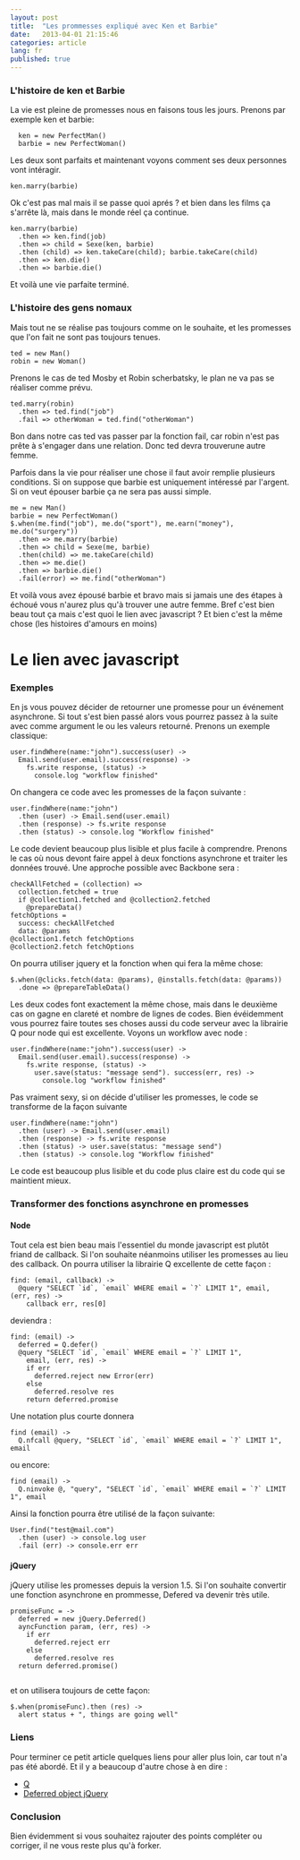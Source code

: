 ```yaml
---
layout: post
title:  "Les prommesses expliqué avec Ken et Barbie"
date:   2013-04-01 21:15:46
categories: article
lang: fr
published: true
---
```


### L'histoire de ken et Barbie
La vie est pleine de promesses nous en faisons tous les jours. Prenons par exemple ken et barbie:

```
  ken = new PerfectMan()
  barbie = new PerfectWoman()
```

Les deux sont parfaits et maintenant voyons comment ses deux personnes vont intéragir. 
```
ken.marry(barbie)
```

Ok c'est pas mal mais il se passe quoi aprés ? et bien dans les films ça s'arrête là, mais dans le monde réel ça continue.

```
ken.marry(barbie)
  .then => ken.find(job)
  .then => child = Sexe(ken, barbie)
  .then (child) => ken.takeCare(child); barbie.takeCare(child)
  .then => ken.die()
  .then => barbie.die()
```

Et voilà une vie parfaite terminé. 

### L'histoire des gens nomaux
Mais tout ne se réalise pas toujours comme on le souhaite, et les promesses que l'on fait ne sont pas toujours tenues. 

```
ted = new Man()
robin = new Woman()
```

Prenons le cas de ted Mosby et Robin scherbatsky, le plan ne va pas se réaliser comme prévu. 
```
ted.marry(robin)
  .then => ted.find("job")
  .fail => otherWoman = ted.find("otherWoman")
```

Bon dans notre cas ted vas passer par la fonction fail, car robin n'est pas prête à s'engager dans une relation. Donc ted devra trouverune autre femme.

Parfois dans la vie pour réaliser une chose il faut avoir remplie plusieurs conditions. 
Si on suppose que barbie est uniquement intéressé par l'argent. Si on veut épouser barbie ça ne sera pas aussi simple. 
```
me = new Man()
barbie = new PerfectWoman()
$.when(me.find("job"), me.do("sport"), me.earn("money"), me.do("surgery"))
  .then => me.marry(barbie)
  .then => child = Sexe(me, barbie)
  .then(child) => me.takeCare(child)
  .then => me.die()
  .then => barbie.die()
  .fail(error) => me.find("otherWoman")
```

Et voilà vous avez épousé barbie et bravo mais si jamais une des étapes à échoué vous n'aurez plus qu'à trouver une autre femme.
Bref c'est bien beau tout ça mais c'est quoi le lien avec javascript ? Et bien c'est la même chose (les histoires d'amours en moins) 

# Le lien avec javascript

### Exemples 

En js vous pouvez décider de retourner une promesse pour un événement asynchrone. 
Si tout s'est bien passé alors vous pourrez passez à la suite avec comme argument le ou les valeurs retourné.
Prenons un exemple classique:
```
user.findWhere(name:"john").success(user) ->
  Email.send(user.email).success(response) ->
    fs.write response, (status) ->
      console.log "workflow finished"
```

On changera ce code avec les promesses de la façon suivante :
```
user.findWhere(name:"john")
  .then (user) -> Email.send(user.email)
  .then (response) -> fs.write response
  .then (status) -> console.log "Workflow finished" 
```

Le code devient beaucoup plus lisible et plus facile à comprendre.
Prenons le cas où nous devont faire appel à deux fonctions asynchrone et traiter les données trouvé.
Une approche possible avec Backbone sera :
```
checkAllFetched = (collection) =>
  collection.fetched = true
  if @collection1.fetched and @collection2.fetched
    @prepareData()
fetchOptions =
  success: checkAllFetched
  data: @params
@collection1.fetch fetchOptions
@collection2.fetch fetchOptions
```

On pourra utiliser jquery et la fonction when qui fera la même chose:
```
$.when(@clicks.fetch(data: @params), @installs.fetch(data: @params))
  .done => @prepareTableData()
```

Les deux codes font exactement la même chose, mais dans le deuxième cas on gagne en clareté et nombre de lignes de codes.
Bien évéidemment vous pourrez faire toutes ses choses aussi du code serveur avec la librairie Q pour node qui est excellente. 
Voyons un workflow avec node :
```
user.findWhere(name:"john").success(user) ->
  Email.send(user.email).success(response) ->
    fs.write response, (status) ->
      user.save(status: "message send"). success(err, res) ->
        console.log "workflow finished"
```

Pas vraiment sexy, si on décide d'utiliser les promesses, le code se transforme de la façon suivante
```
user.findWhere(name:"john")
  .then (user) -> Email.send(user.email)
  .then (response) -> fs.write response
  .then (status) -> user.save(status: "message send")
  .then (status) -> console.log "Workflow finished" 
```

Le code est beaucoup plus lisible et du code plus claire est du code qui se maintient mieux. 

### Transformer des fonctions asynchrone en promesses
#### Node
Tout cela est bien beau mais l'essentiel du monde javascript est plutôt friand de callback. 
Si l'on souhaite néanmoins utiliser les promesses au lieu des callback. 
On pourra utiliser la librairie Q excellente de cette façon :

```
find: (email, callback) ->
  @query "SELECT `id`, `email` WHERE email = `?` LIMIT 1", email, (err, res) ->
    callback err, res[0]
```

deviendra : 

```
find: (email) ->
  deferred = Q.defer()
  @query "SELECT `id`, `email` WHERE email = `?` LIMIT 1", 
    email, (err, res) ->
    if err
      deferred.reject new Error(err)
    else
      deferred.resolve res
    return deferred.promise
```

Une notation plus courte donnera

```
find (email) ->
  Q.nfcall @query, "SELECT `id`, `email` WHERE email = `?` LIMIT 1", email 
```

ou encore: 

```
find (email) ->
  Q.ninvoke @, "query", "SELECT `id`, `email` WHERE email = `?` LIMIT 1", email 

```
Ainsi la fonction pourra être utilisé de la façon suivante: 
```
User.find("test@mail.com")
  .then (user) -> console.log user
  .fail (err) -> console.err err
```

#### jQuery
jQuery utilise les promesses depuis la version 1.5. 
Si l'on souhaite convertir une fonction asynchrone en prommesse, Defered va devenir très utile. 

```
promiseFunc = ->
  deferred = new jQuery.Deferred()
  ayncFunction param, (err, res) ->
    if err
      deferred.reject err
    else
      deferred.resolve res
  return deferred.promise()
       
```
et on utilisera toujours de cette façon:
```
$.when(promiseFunc).then (res) ->
  alert status + ", things are going well"
```
 
### Liens

Pour terminer ce petit article quelques liens pour aller plus loin, car tout n'a pas été abordé. 
Et il y a beaucoup d'autre chose à en dire :
* [Q](http://documentup.com/kriskowal/q/)
* [Deferred object jQuery](http://api.jquery.com/category/deferred-object/)

### Conclusion 

Bien évidemment si vous souhaitez rajouter des points compléter ou corriger, il ne vous reste plus qu'à forker.